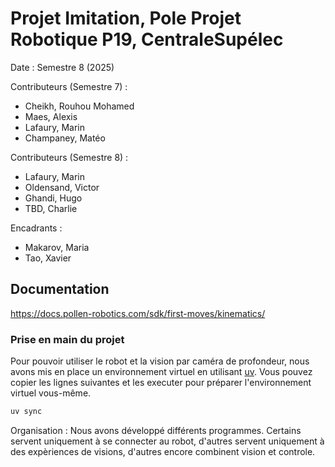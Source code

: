 # Projet Imitation, Pole Projet Robotique P19, CentraleSupélec

Date : Semestre 8 (2025)

Contributeurs (Semestre 7) :

- Cheikh, Rouhou Mohamed
- Maes, Alexis
- Lafaury, Marin
- Champaney, Matéo

Contributeurs (Semestre 8) :

- Lafaury, Marin
- Oldensand, Victor
- Ghandi, Hugo
- TBD, Charlie

Encadrants :

- Makarov, Maria
- Tao, Xavier

## Documentation

https://docs.pollen-robotics.com/sdk/first-moves/kinematics/

### Prise en main du projet

Pour pouvoir utiliser le robot et la vision par caméra de profondeur, nous avons mis en place un environnement virtuel en utilisant [uv](https://docs.astral.sh/uv/). Vous
pouvez copier les lignes suivantes et les executer pour préparer l'environnement virtuel vous-même.

```bash
uv sync
```

Organisation :
Nous avons développé différents programmes. Certains servent uniquement à se connecter au robot, d'autres servent uniquement à des expèriences de visions, d'autres encore combinent vision et controle.
